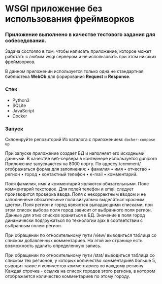 # WSGI приложение без использования фреймворков
### Приложение выполнено в качестве тестового задания для собеседования.
Задача состояло в том, чтобы написать приложение, которое может работать с любым wsgi сервером и не использовать при этом никаких фреймворков.

В данном приложении используется только одна не cтандартная библиотека **WebOb** для форирования **Request** и **Response**.
### Стек
- Python3
- SQLite
- JavaScript
- Docker

### Запуск
Склонируйте репозиторий
Из каталога с приложением:
``` docker-compose up ```


При запуске приложение создает БД и наполняет его исходными данными.
В качестве веб-сервера в контейнере используется gunicorn
Приложение запускаяется на 8000 порту.
По адресу /comment/ отображаться форма для заполнения:
•	фамилия
•	имя
•	отчество
•	регион
•	город
•	контактный телефон
•	e-mail
•	комментарий.

Поля фамилия, имя и комментарий являются обязательными. Поле комментарий текстовое.
Для полей телефон и email следует производится проверка ввода. 
Поля с некорректным вводом и не заполненные обязательные поля визуально выделяться красным цветом.
Поля регион и город являются выпадающими списками, при этом список выбора поля город зависит от выбранного поля регион. 
Данные для этих списков храниться в БД. Значение в поля город динамически подгружаться по технологии ajax в соответствии с выбранным полем регион.

При обращении по относительному пути /view/ выводиться таблица со списком добавленных комментариев. 
На этой же странице есть возможность удалить определенную запись.

При обращении по относительному пути /stat/ выводиться таблица со списком тех регионов, у которых количество комментариев больше 5, 
выводит также и количество комментариев по каждому региону. Каждая строчка - ссылка на список городов этого региона, 
в котором отображается количество комментариев по этому городу.
